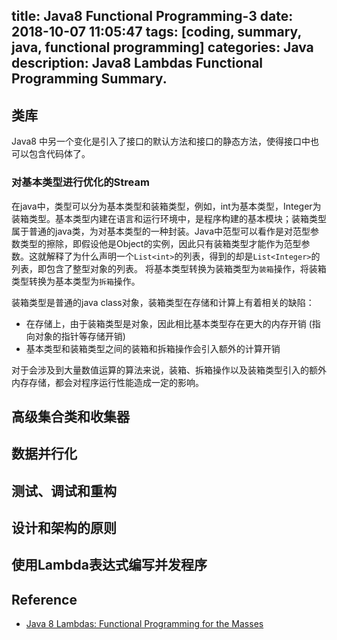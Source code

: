 title: Java8 Functional Programming-3
date: 2018-10-07 11:05:47
tags: [coding, summary, java, functional programming]
categories:  Java 
description: Java8 Lambdas Functional Programming Summary.
---

## 类库

Java8 中另一个变化是引入了接口的默认方法和接口的静态方法，使得接口中也可以包含代码体了。

### 对基本类型进行优化的Stream

在java中，类型可以分为基本类型和装箱类型，例如，int为基本类型，Integer为装箱类型。基本类型内建在语言和运行环境中，是程序构建的基本模块；装箱类型属于普通的java类，为对基本类型的一种封装。Java中范型可以看作是对范型参数类型的擦除，即假设他是Object的实例，因此只有装箱类型才能作为范型参数。这就解释了为什么声明一个`List<int>`的列表，得到的却是`List<Integer>`的列表，即包含了整型对象的列表。 将基本类型转换为装箱类型为`装箱`操作，将装箱类型转换为基本类型为`拆箱`操作。

装箱类型是普通的java class对象，装箱类型在存储和计算上有着相关的缺陷：

- 在存储上，由于装箱类型是对象，因此相比基本类型存在更大的内存开销 (指向对象的指针等存储开销)
- 基本类型和装箱类型之间的装箱和拆箱操作会引入额外的计算开销

对于会涉及到大量数值运算的算法来说，装箱、拆箱操作以及装箱类型引入的额外内存存储，都会对程序运行性能造成一定的影响。

## 高级集合类和收集器

## 数据并行化

## 测试、调试和重构

## 设计和架构的原则

## 使用Lambda表达式编写并发程序

## Reference
- [Java 8 Lambdas: Functional Programming for the Masses](https://www.amazon.com/Java-Lambdas-Functional-Programming-Masses/dp/1449370772)
